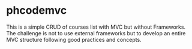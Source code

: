 # phcodemvc
This is a simple CRUD of courses list with MVC but without Frameworks. The challenge is not to use external frameworks but to develop an entire MVC structure following good practices and concepts.
